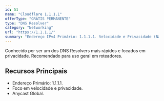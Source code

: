 ```yaml
---
id: 51
name: "Cloudflare 1.1.1.1"
offerType: "GRÁTIS PERMANENTE"
type: "DNS Resolver"
category: "Networking"
url: "https://1.1.1.1/"
summary: "Endereço IPv4 Primário: 1.1.1.1. Velocidade e Privacidade (Não registra IPs), Anycast."
---
```


Conhecido por ser um dos DNS Resolvers mais rápidos e focados em privacidade. Recomendado para uso geral em roteadores.

## Recursos Principais

- Endereço Primário: 1.1.1.1.
- Foco em velocidade e privacidade.
- Anycast Global.
